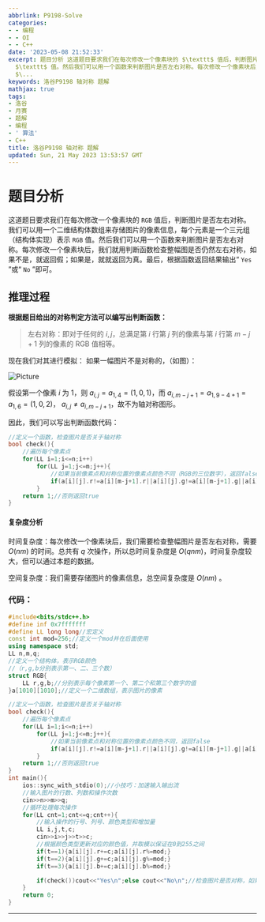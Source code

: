 ```yaml
---
abbrlink: P9198-Solve
categories:
- - 编程
- - OI
- - C++
date: '2023-05-08 21:52:33'
excerpt: 题目分析 这道题目要求我们在每次修改一个像素块的 $\texttt$ 值后，判断图片是否左右对称。我们可以用一个二维结构体数组来存储图片的像素信息，每个元素是一个三元组（结构体实现）表示
  $\texttt$ 值。然后我们可以用一个函数来判断图片是否左右对称。每次修改一个像素块后，我们就用判断函数检查整幅图是否仍然左右对称，如果不是，就返回假；如果是，就就返回为真。最后，根据函数返回结果输出“
  $\...
keywords: 洛谷P9198 轴对称 题解
mathjax: true
tags:
- 洛谷
- 月赛
- 题解
- 编程
- ' 算法'
- C++
title: 洛谷P9198 轴对称 题解
updated: Sun, 21 May 2023 13:53:57 GMT
---
```

# 题目分析

这道题目要求我们在每次修改一个像素块的 $\texttt{RGB}$ 值后，判断图片是否左右对称。我们可以用一个二维结构体数组来存储图片的像素信息，每个元素是一个三元组（结构体实现）表示 $\texttt{RGB}$ 值。然后我们可以用一个函数来判断图片是否左右对称。每次修改一个像素块后，我们就用判断函数检查整幅图是否仍然左右对称，如果不是，就返回假；如果是，就就返回为真。最后，根据函数返回结果输出“ $\texttt{Yes}$ ”或“ $\texttt{No}$ ”即可。

## 推理过程

**根据题目给出的对称判定方法可以编写出判断函数：**

> 左右对称：即对于任何的 $i,j$，总满足第 $i$ 行第 $j$ 列的像素与第 $i$ 行第 $m-j+1$ 列的像素的 RGB 值相等。

现在我们对其进行模拟：
如果一幅图片不是对称的，（如图）：

![Picture](https://cdn.luogu.com.cn/upload/image_hosting/a54zswz8.png)

假设第一个像素 $i$ 为 $1$，则 $\mathit{a}_{i,j}=\mathit{a}_{1,4}=(1,0,1)$，而 $\mathit{a}_{i,m-j+1}=\mathit{a}_{1,9-4+1}=\mathit{a}_{1,6}=(1,0,2)$， $\mathit{a}_{i,j}≠\mathit{a}_{i,m-j+1}$，故不为轴对称图形。

因此，我们可以写出判断函数代码：

```cpp
//定义一个函数，检查图片是否关于轴对称
bool check(){
    //遍历每个像素点
    for(LL i=1;i<=n;i++)
        for(LL j=1;j<=m;j++){
            //如果当前像素点和对称位置的像素点颜色不同（RGB的三位数字），返回false
            if(a[i][j].r!=a[i][m-j+1].r||a[i][j].g!=a[i][m-j+1].g||a[i][j].b!=a[i][m-j+1].b)return 0;
        }
    return 1;//否则返回true
}
```

#### **复杂度分析**

时间复杂度：每次修改一个像素块后，我们需要检查整幅图片是否左右对称，需要 $O(nm)$ 的时间。总共有 $q$ 次操作，所以总时间复杂度是 $O(qnm)$，时间复杂度较大，但可以通过本题的数据。

空间复杂度：我们需要存储图片的像素信息，总空间复杂度是 $O(nm)$ 。

### 代码：

```cpp
#include<bits/stdc++.h>
#define inf 0x7fffffff
#define LL long long//宏定义
const int mod=256;//定义一个mod并在后面使用
using namespace std;
LL n,m,q;
//定义一个结构体，表示RGB颜色
//（r,g,b分别表示第一、二、三个数）
struct RGB{
    LL r,g,b;//分别表示每个像素第一个、第二个和第三个数字的值
}a[1010][1010];//定义一个二维数组，表示图片的像素

//定义一个函数，检查图片是否关于轴对称
bool check(){
    //遍历每个像素点
    for(LL i=1;i<=n;i++)
        for(LL j=1;j<=m;j++){
            //如果当前像素点和对称位置的像素点颜色不同，返回false
            if(a[i][j].r!=a[i][m-j+1].r||a[i][j].g!=a[i][m-j+1].g||a[i][j].b!=a[i][m-j+1].b)return 0;
        }
    return 1;//否则返回true
}
int main(){
    ios::sync_with_stdio(0);//小技巧：加速输入输出流
    //输入图片的行数、列数和操作次数
    cin>>n>>m>>q;
    //循环处理每次操作
    for(LL cnt=1;cnt<=q;cnt++){
        //输入操作的行号、列号、颜色类型和增加量
        LL i,j,t,c;
        cin>>i>>j>>t>>c;
        //根据颜色类型更新对应的颜色值，并取模以保证在0到255之间
        if(t==1){a[i][j].r+=c;a[i][j].r%=mod;}
        if(t==2){a[i][j].g+=c;a[i][j].g%=mod;}
        if(t==3){a[i][j].b+=c;a[i][j].b%=mod;}

        if(check())cout<<"Yes\n";else cout<<"No\n";//检查图片是否对称，如果是轴对称图形，输出“Yes”，否则，输出：“No”
    }
    return 0;
}
```

---
